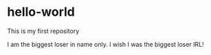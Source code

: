# hello-world
This is my first repository

I am the biggest loser in name only.  I wish I was the biggest loser IRL!
